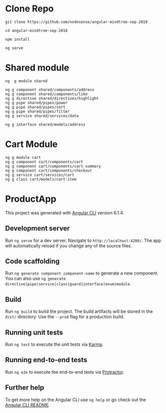 # Clone Repo

    git clone https://github.com/nodesense/angular-mindtree-sep-2018

    cd angular-mindtree-sep-2018

    npm install

    ng serve

# Shared module
    ng  g module shared

    ng g component shared/components/address
    ng g component shared/components/like
    ng g directive shared/directives/highlight
    ng g pipe shared/pipes/power
    ng g pipe shared/pipes/sort
    ng g pipe shared/pipes/filter
    ng g service shared/services/data

    ng g interface shared/models/address

# Cart Module

    ng g module cart
    ng g component cart/components/cart
    ng g component cart/components/cart-summary
    ng g component cart/components/checkout
    ng g service cart/services/cart
    ng g class cart/models/cart-item




# ProductApp

This project was generated with [Angular CLI](https://github.com/angular/angular-cli) version 6.1.4.

## Development server

Run `ng serve` for a dev server. Navigate to `http://localhost:4200/`. The app will automatically reload if you change any of the source files.

## Code scaffolding

Run `ng generate component component-name` to generate a new component. You can also use `ng generate directive|pipe|service|class|guard|interface|enum|module`.

## Build

Run `ng build` to build the project. The build artifacts will be stored in the `dist/` directory. Use the `--prod` flag for a production build.

## Running unit tests

Run `ng test` to execute the unit tests via [Karma](https://karma-runner.github.io).

## Running end-to-end tests

Run `ng e2e` to execute the end-to-end tests via [Protractor](http://www.protractortest.org/).

## Further help

To get more help on the Angular CLI use `ng help` or go check out the [Angular CLI README](https://github.com/angular/angular-cli/blob/master/README.md).
